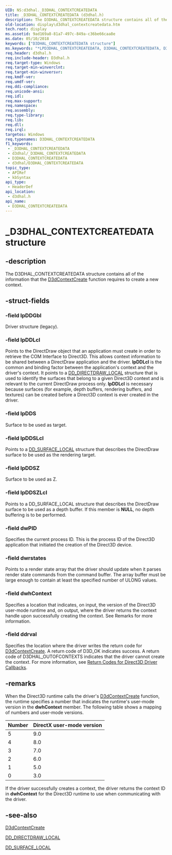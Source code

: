 ```yaml
---
UID: NS:d3dhal._D3DHAL_CONTEXTCREATEDATA
title: _D3DHAL_CONTEXTCREATEDATA (d3dhal.h)
description: The D3DHAL_CONTEXTCREATEDATA structure contains all of the information that the D3dContextCreate function requires to create a new context.
old-location: display\d3dhal_contextcreatedata.htm
tech.root: display
ms.assetid: 9ad169a8-81a7-497c-849a-c36be66caa8e
ms.date: 05/10/2018
keywords: ["D3DHAL_CONTEXTCREATEDATA structure"]
ms.keywords: "*LPD3DHAL_CONTEXTCREATEDATA, D3DHAL_CONTEXTCREATEDATA, D3DHAL_CONTEXTCREATEDATA structure [Display Devices], LPD3DHAL_CONTEXTCREATEDATA, LPD3DHAL_CONTEXTCREATEDATA structure pointer [Display Devices], _D3DHAL_CONTEXTCREATEDATA, d3dhal/D3DHAL_CONTEXTCREATEDATA, d3dhal/LPD3DHAL_CONTEXTCREATEDATA, d3dstrct_46c9dd06-302d-423b-8cd6-fc81a4227ab4.xml, display.d3dhal_contextcreatedata"
req.header: d3dhal.h
req.include-header: D3dhal.h
req.target-type: Windows
req.target-min-winverclnt: 
req.target-min-winversvr: 
req.kmdf-ver: 
req.umdf-ver: 
req.ddi-compliance: 
req.unicode-ansi: 
req.idl: 
req.max-support: 
req.namespace: 
req.assembly: 
req.type-library: 
req.lib: 
req.dll: 
req.irql: 
targetos: Windows
req.typenames: D3DHAL_CONTEXTCREATEDATA
f1_keywords:
 - _D3DHAL_CONTEXTCREATEDATA
 - d3dhal/_D3DHAL_CONTEXTCREATEDATA
 - D3DHAL_CONTEXTCREATEDATA
 - d3dhal/D3DHAL_CONTEXTCREATEDATA
topic_type:
 - APIRef
 - kbSyntax
api_type:
 - HeaderDef
api_location:
 - d3dhal.h
api_name:
 - D3DHAL_CONTEXTCREATEDATA
---
```


# _D3DHAL_CONTEXTCREATEDATA structure


## -description

The D3DHAL_CONTEXTCREATEDATA structure contains all of the information that the <a href="https://docs.microsoft.com/windows-hardware/drivers/ddi/d3dhal/nc-d3dhal-lpd3dhal_contextcreatecb">D3dContextCreate</a> function requires to create a new context.

## -struct-fields

### -field lpDDGbl

 Driver structure (legacy).

### -field lpDDLcl

Points to the DirectDraw object that an application must create in order to retrieve the COM Interface to Direct3D. This allows context information to be shared between a DirectDraw application and the driver. <b>lpDDLcl</b> is the common and binding factor between the application's context and the driver's context. It points to a <a href="https://docs.microsoft.com/windows/win32/api/ddrawint/ns-ddrawint-dd_directdraw_local">DD_DIRECTDRAW_LOCAL</a> structure that is used to identify the surfaces that belong to a given Direct3D context and is relevant to the current DirectDraw process only. <b>lpDDLcl</b> is necessary because surfaces (for example, depth buffers, rendering buffers, and textures) can be created before a Direct3D context is ever created in the driver.

### -field lpDDS

 Surface to be used as target.

### -field lpDDSLcl

Points to a <a href="https://docs.microsoft.com/windows/win32/api/ddrawint/ns-ddrawint-dd_surface_local">DD_SURFACE_LOCAL</a> structure that describes the DirectDraw surface to be used as the rendering target.

### -field lpDDSZ

Surface to be used as Z.

### -field lpDDSZLcl

Points to a DD_SURFACE_LOCAL structure that describes the DirectDraw surface to be used as a depth buffer. If this member is <b>NULL</b>, no depth buffering is to be performed.

### -field dwPID

Specifies the current process ID. This is the process ID of the Direct3D application that initiated the creation of the Direct3D device.

### -field dwrstates

Points to a render state array that the driver should update when it parses render state commands from the command buffer. The array buffer must be large enough to contain at least the specified number of ULONG values.

### -field dwhContext

Specifies a location that indicates, on input, the version of the Direct3D user-mode runtime and, on output, where the driver returns the context handle upon successfully creating the context. See Remarks for more information.

### -field ddrval

Specifies the location where the driver writes the return code for <a href="https://docs.microsoft.com/windows-hardware/drivers/ddi/d3dhal/nc-d3dhal-lpd3dhal_contextcreatecb">D3dContextCreate</a>. A return code of D3D_OK indicates success. A return code of D3DHAL_OUTOFCONTEXTS indicates that the driver cannot create the context. For more information, see <a href="https://docs.microsoft.com/windows-hardware/drivers/display/return-codes-for-direct3d-driver-callbacks">Return Codes for Direct3D Driver Callbacks</a>.

## -remarks

When the Direct3D runtime calls the driver's <a href="https://docs.microsoft.com/windows-hardware/drivers/ddi/d3dhal/nc-d3dhal-lpd3dhal_contextcreatecb">D3dContextCreate</a> function, the runtime specifies a number that indicates the runtime's user-mode version in the <b>dwhContext</b> member. The following table shows a mapping of numbers and user-mode versions.

|Number|DirectX user-mode version|
|--- |--- |
|5|9.0|
|4|8.0|
|3|7.0|
|2|6.0|
|1|5.0|
|0|3.0|


If the driver successfully creates a context, the driver returns the context ID in <b>dwhContext</b> for the Direct3D runtime to use when communicating with the driver.

## -see-also

<a href="https://docs.microsoft.com/windows-hardware/drivers/ddi/d3dhal/nc-d3dhal-lpd3dhal_contextcreatecb">D3dContextCreate</a>



<a href="https://docs.microsoft.com/windows/win32/api/ddrawint/ns-ddrawint-dd_directdraw_local">DD_DIRECTDRAW_LOCAL</a>



<a href="https://docs.microsoft.com/windows/win32/api/ddrawint/ns-ddrawint-dd_surface_local">DD_SURFACE_LOCAL</a>


